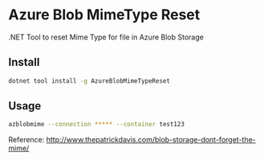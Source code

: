 # Azure Blob MimeType Reset

.NET Tool to reset Mime Type for file in Azure Blob Storage

## Install

```bash
dotnet tool install -g AzureBlobMimeTypeReset
```

## Usage

```bash
azblobmime --connection ***** --container test123
```

Reference: http://www.thepatrickdavis.com/blob-storage-dont-forget-the-mime/

